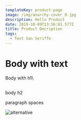 ```yaml
---
templateKey: product-page
image: /img/anarchy-cover_0.jpg
description: Hello Product
date: 2019-10-09T13:56:01.577Z
title: Product Decription
tags:
  - Text San Seriffe
---
```

# Body with text

Body with h1\

## 

body h2

paragraph spaces

![alternative](/img/anarchy-cover_0.jpg "Title")
